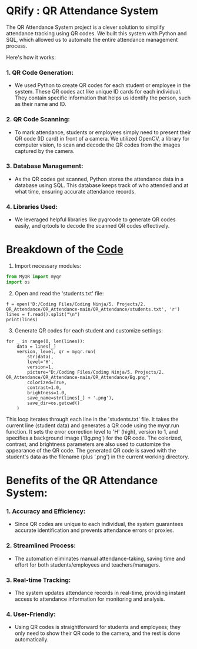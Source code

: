 # QRify : QR Attendance System

The QR Attendance System project is a clever solution to simplify attendance tracking using QR codes. We built this system with Python and SQL, which allowed us to automate the entire attendance management process.

Here's how it works:

### 1. QR Code Generation:
- We used Python to create QR codes for each student or employee in the system. These QR codes act like unique ID cards for each individual. They contain specific information that helps us identify the person, such as their name and ID.

### 2. QR Code Scanning:
- To mark attendance, students or employees simply need to present their QR code (ID card) in front of a camera. We utilized OpenCV, a library for computer vision, to scan and decode the QR codes from the images captured by the camera.

### 3. Database Management:
- As the QR codes get scanned, Python stores the attendance data in a database using SQL. This database keeps track of who attended and at what time, ensuring accurate attendance records.

### 4. Libraries Used:
- We leveraged helpful libraries like pyqrcode to generate QR codes easily, and qrtools to decode the scanned QR codes effectively.

# Breakdown of the [Code](https://github.com/onkar-kota/QRify/blob/main/QR_Attendance-main/QR_Attendance/Generate.py)

1. Import necessary modules:
```python
from MyQR import myqr
import os
```

2. Open and read the 'students.txt' file:
```
f = open('D:/Coding Files/Coding Ninja/5. Projects/2. QR_Attendance/QR_Attendance-main/QR_Attendance/students.txt', 'r')
lines = f.read().split("\n")
print(lines)
```

3. Generate QR codes for each student and customize settings:
```
for _ in range(0, len(lines)):
    data = lines[_]
    version, level, qr = myqr.run(
        str(data),
        level='H',
        version=1,
        picture="D:/Coding Files/Coding Ninja/5. Projects/2. QR_Attendance/QR_Attendance-main/QR_Attendance/Bg.png",
        colorized=True,
        contrast=1.0,
        brightness=1.0,
        save_name=str(lines[_] + '.png'),
        save_dir=os.getcwd()
    )

```
This loop iterates through each line in the 'students.txt' file. It takes the current line (student data) and generates a QR code using the myqr.run function. It sets the error correction level to 'H' (high), version to 1, and specifies a background image ('Bg.png') for the QR code. The colorized, contrast, and brightness parameters are also used to customize the appearance of the QR code. The generated QR code is saved with the student's data as the filename (plus '.png') in the current working directory.


# Benefits of the QR Attendance System:

### 1. Accuracy and Efficiency:
- Since QR codes are unique to each individual, the system guarantees accurate identification and prevents attendance errors or proxies.

### 2. Streamlined Process:
- The automation eliminates manual attendance-taking, saving time and effort for both students/employees and teachers/managers.

### 3. Real-time Tracking:
- The system updates attendance records in real-time, providing instant access to attendance information for monitoring and analysis.

### 4. User-Friendly:
- Using QR codes is straightforward for students and employees; they only need to show their QR code to the camera, and the rest is done automatically.
